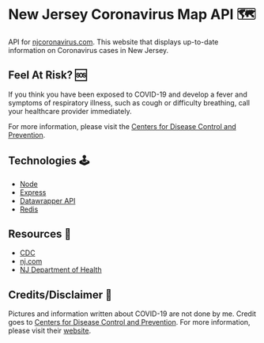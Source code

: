 # New Jersey Coronavirus Map API 🗺️

API for [njcoronavirus.com](https://njcoronavirus.com). This website that displays up-to-date information on Coronavirus cases in New Jersey.

## Feel At Risk? 🆘

If you think you have been exposed to COVID-19 and develop a fever and symptoms of respiratory illness, such as cough or difficulty breathing, call your healthcare provider immediately.

For more information, please visit the [Centers for Disease Control and Prevention](https://www.cdc.gov/coronavirus/2019-ncov/about/steps-when-sick.html).

## Technologies 🕹️

-   [Node](https://nodejs.org/en/)
-   [Express](https://expressjs.com/)
-   [Datawrapper API](https://developer.datawrapper.de/)
-   [Redis](https://redis.io/)

## Resources 📒

-   [CDC](https://www.cdc.gov/coronavirus/2019-ncov/index.html)
-   [nj.com](https://www.nj.com/)
-   [NJ Department of Health](https://www.nj.gov/health/)

## Credits/Disclaimer 👏

Pictures and information written about COVID-19 are not done by me. Credit goes to [Centers for Disease Control and Prevention](https://www.cdc.gov/coronavirus/2019-ncov/index.html). For more information, please visit their [website](https://www.cdc.gov/coronavirus/2019-ncov/index.html).
